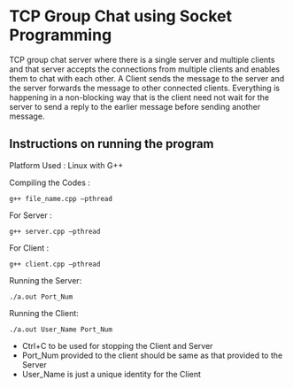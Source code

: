 
# TCP Group Chat using Socket Programming

TCP group chat server where there is a single server and multiple clients and that server accepts the connections from multiple clients and enables them to chat with each other. A Client sends the message to the server and the server forwards the message to other connected clients. Everything is happening in a non-blocking way that is the client need not wait for the server to send a reply to the earlier message before sending another message.
## Instructions on running the program

Platform Used : Linux with G++

Compiling the Codes : 
    
    g++ file_name.cpp –pthread
For Server : 

    g++ server.cpp –pthread

For Client : 

    g++ client.cpp –pthread

Running the Server: 

    ./a.out Port_Num

Running the Client: 

    ./a.out User_Name Port_Num


- Ctrl+C to be used for stopping the Client and Server
- Port_Num provided to the client should be same as that provided to the Server
- User_Name is just a unique identity for the Client


